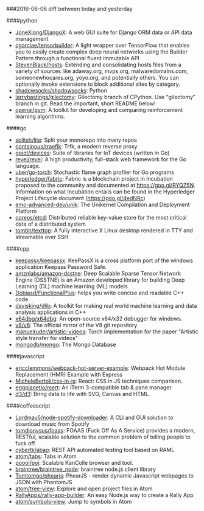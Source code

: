 ###2016-06-06
diff between today and yesterday

####python
* [JoneXiong/DjangoX](https://github.com/JoneXiong/DjangoX): A web GUI suite for Django ORM data or API data management
* [cgarciae/tensorbuilder](https://github.com/cgarciae/tensorbuilder): A light wrapper over TensorFlow that enables you to easily create complex deep neural networks using the Builder Pattern through a functional fluent immutable API
* [StevenBlack/hosts](https://github.com/StevenBlack/hosts): Extending and consolidating hosts files from a variety of sources like adaway.org, mvps.org, malwaredomains.com, someonewhocares.org, yoyo.org, and potentially others. You can optionally invoke extensions to block additional sites by category.
* [shadowsocks/shadowsocks](https://github.com/shadowsocks/shadowsocks): Python
* [larryhastings/gilectomy](https://github.com/larryhastings/gilectomy): Gilectomy branch of CPython. Use "gilectomy" branch in git. Read the important, short README below!
* [openai/gym](https://github.com/openai/gym): A toolkit for developing and comparing reinforcement learning algorithms.

####go
* [splitsh/lite](https://github.com/splitsh/lite): Split your monorepo into many repos
* [containous/traefik](https://github.com/containous/traefik): Trfk, a modern reverse proxy
* [goiot/devices](https://github.com/goiot/devices): Suite of libraries for IoT devices (written in Go)
* [revel/revel](https://github.com/revel/revel): A high productivity, full-stack web framework for the Go language.
* [uber/go-torch](https://github.com/uber/go-torch): Stochastic flame graph profiler for Go programs
* [hyperledger/fabric](https://github.com/hyperledger/fabric): Fabric is a blockchain project in Incubation proposed to the community and documented at https://goo.gl/RYQZ5N. Information on what Incubation entails can be found in the Hyperledger Project Lifecycle document (https://goo.gl/4edNRc)
* [emc-advanced-dev/unik](https://github.com/emc-advanced-dev/unik): The Unikernel Compilation and Deployment Platform
* [coreos/etcd](https://github.com/coreos/etcd): Distributed reliable key-value store for the most critical data of a distributed system
* [tombh/texttop](https://github.com/tombh/texttop): A fully interactive X Linux desktop rendered in TTY and streamable over SSH

####cpp
* [keepassx/keepassx](https://github.com/keepassx/keepassx): KeePassX is a cross platform port of the windows application Keepass Password Safe.
* [amznlabs/amazon-dsstne](https://github.com/amznlabs/amazon-dsstne): Deep Scalable Sparse Tensor Network Engine (DSSTNE) is an Amazon developed library for building Deep Learning (DL) machine learning (ML) models
* [Dobiasd/FunctionalPlus](https://github.com/Dobiasd/FunctionalPlus): helps you write concise and readable C++ code.
* [davisking/dlib](https://github.com/davisking/dlib): A toolkit for making real world machine learning and data analysis applications in C++
* [x64dbg/x64dbg](https://github.com/x64dbg/x64dbg): An open-source x64/x32 debugger for windows.
* [v8/v8](https://github.com/v8/v8): The official mirror of the V8 git repository
* [manuelruder/artistic-videos](https://github.com/manuelruder/artistic-videos): Torch implementation for the paper "Artistic style transfer for videos"
* [mongodb/mongo](https://github.com/mongodb/mongo): The Mongo Database

####javascript
* [ericclemmons/webpack-hot-server-example](https://github.com/ericclemmons/webpack-hot-server-example): Webpack Hot Module Replacement (HMR) Example with Express
* [MicheleBertoli/css-in-js](https://github.com/MicheleBertoli/css-in-js): React: CSS in JS techniques comparison.
* [eggplanetio/mert](https://github.com/eggplanetio/mert): An iTerm 3-compatible tab & pane manager.
* [d3/d3](https://github.com/d3/d3): Bring data to life with SVG, Canvas and HTML. 

####coffeescript
* [Lordmau5/node-spotify-downloader](https://github.com/Lordmau5/node-spotify-downloader): A CLI and GUI solution to download music from Spotify
* [tomdionysus/foaas](https://github.com/tomdionysus/foaas): FOAAS (Fuck Off As A Service) provides a modern, RESTful, scalable solution to the common problem of telling people to fuck off.
* [cybertk/abao](https://github.com/cybertk/abao): REST API automated testing tool based on RAML
* [atom/tabs](https://github.com/atom/tabs): Tabs in Atom
* [poooi/poi](https://github.com/poooi/poi): Scalable KanColle browser and tool.
* [braintree/braintree_node](https://github.com/braintree/braintree_node): braintree node.js client library
* [Tomtomgo/phearjs](https://github.com/Tomtomgo/phearjs): PhearJS - render dynamic Javascript webpages to JSON with PhantomJS
* [atom/tree-view](https://github.com/atom/tree-view): Explore and open project files in Atom
* [RallyApps/rally-app-builder](https://github.com/RallyApps/rally-app-builder): An easy Node.js way to create a Rally App
* [atom/symbols-view](https://github.com/atom/symbols-view): Jump to symbols in Atom
